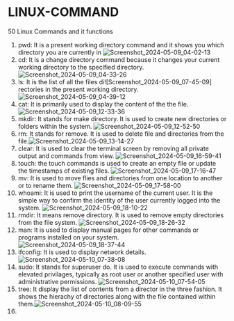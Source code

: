 # LINUX-COMMAND
50 Linux Commands and it functions
1. pwd: It is a present working directory command and it shows you which directory you are currently in
![Screenshot_2024-05-09_04-02-13](https://github.com/2BFrank0465/LINUX-COMMAND/assets/169309905/abc840ca-7b08-4898-bd93-0493a757335c)
2. cd: It is a change directory command because it changes your current working directory to the specified directory.
![Screenshot_2024-05-09_04-33-26](https://github.com/2BFrank0465/LINUX-COMMAND/assets/169309905/9f40ca03-62ae-4c6d-b55e-043ed3974ef9)
3. ls: It is the list of all the files di![Screenshot_2024-05-09_07-45-09]
rectories in the present working directory.![Screenshot_2024-05-09_04-39-12](https://github.com/2BFrank0465/LINUX-COMMAND/assets/169309905/624a6de1-7568-44fe-9232-c702956da1a4)
4. cat: It is primarily used to display the content of the the file.![Screenshot_2024-05-09_12-33-36](https://github.com/2BFrank0465/LINUX-COMMAND/assets/169309905/cf3f23a5-f1f5-415a-a924-ff1e5fcae8b9)
5. mkdir: It stands for make directory. It is used to create new directories or folders within the system.
![Screenshot_2024-05-09_12-52-50](https://github.com/2BFrank0465/LINUX-COMMAND/assets/169309905/9d78e6d4-1ce1-4f37-8ac4-eed63734c01d)
6. rm: It stands for remove. It is used to delete file and directories from the file.![Screenshot_2024-05-09_13-14-27](https://github.com/2BFrank0465/LINUX-COMMAND/assets/169309905/f7411253-4955-47ba-97ae-dc74515fd56e)
7. clear: It is used to clear the terminal screen by removing all private output and commands from view.
![Screenshot_2024-05-09_16-59-41](https://github.com/2BFrank0465/LINUX-COMMAND/assets/169309905/d53ce12e-9831-49b4-909a-dc8da5939929)
8. touch: the touch commands is used to create an empty file or update the timestamps of existing files.
![Screenshot_2024-05-09_17-16-47](https://github.com/2BFrank0465/LINUX-COMMAND/assets/169309905/73b07667-be8b-4a16-bcb1-32c8728b754d)
9. mv: It is used to move flies and directories from one location to another or to rename them.
    ![Screenshot_2024-05-09_17-58-00](https://github.com/2BFrank0465/LINUX-COMMAND/assets/169309905/e984411f-3691-41fe-89cc-a6fe0bd94e5d)
10. whoami: It is used to print the username of the current user. It is the simple way to confirm the identity of the user currently logged into the system.
![Screenshot_2024-05-09_18-10-22](https://github.com/2BFrank0465/LINUX-COMMAND/assets/169309905/af643c54-1b90-449e-aef9-717057151158)
11. rmdir: It means remove directory. It is used to remove empty directories from the file system.
    ![Screenshot_2024-05-09_18-26-32](https://github.com/2BFrank0465/LINUX-COMMAND/assets/169309905/20b9896a-39e1-4211-946d-3d8aa70132a2)
12. man: It is used to display manual pages for other commands or programs installed on your system.
![Screenshot_2024-05-09_18-37-44](https://github.com/2BFrank0465/LINUX-COMMAND/assets/169309905/f145bd3c-ab97-48d8-a9b7-281c1dade4b0)
13. ifconfig: It is used to display network details.![Screenshot_2024-05-10_07-38-08](https://github.com/2BFrank0465/LINUX-COMMAND/assets/169309905/c8e0b87e-586c-4e3a-b3f0-443378b13ad3)
14. sudo: It stands for superuser do. It is used to execute commands with elevated privilages, typically as root user or another specified user with administrative permissions.
    ![Screenshot_2024-05-10_07-54-05](https://github.com/2BFrank0465/LINUX-COMMAND/assets/169309905/bb990195-e86e-4681-9392-8cb911beed48)
15. tree: It display the list of contents from a director in the three fashion. It shows the hierachy of directories along with the file contained within them.![Screenshot_2024-05-10_08-09-55](https://github.com/2BFrank0465/LINUX-COMMAND/assets/169309905/cf574702-e0af-495f-a254-582855bae5b7)
16. 



    
